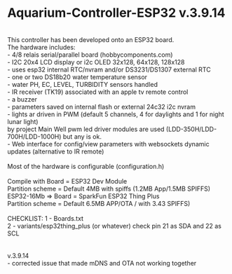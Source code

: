 # Aquarium-Controller-ESP32 v.3.9.14

<br>		This controller has been developed onto an ESP32 board.
<br>		The hardware includes:
<br>		- 4/8 relais serial/parallel board (hobbycomponents.com)
<br>		- I2C 20x4 LCD display or i2c OLED 32x128, 64x128, 128x128
<br>		- uses esp32 internal RTC/nvram and/or DS3231/DS1307 external RTC
<br>		- one or two DS18b20 water temperature sensor
<br>    - water PH, EC, LEVEL, TURBIDITY sensors handled
<br>		- IR receiver (TK19) associated with an apple tv remote control
<br>		- a buzzer
<br>		- parameters saved on internal flash or external 24c32 i2c nvram
<br>		- lights ar driven in PWM (default 5 channels, 4 for daylights and 1 for night lunar light)
<br>  		by project Main Well pwm led driver modules are used (LDD-350H/LDD-700H/LDD-1000H) but any is ok.
<br>		- Web interface for config/view parameters with websockets dynamic updates (alternative to IR remote)
<br>
<br>		Most of the hardware is configurable (configuration.h)
<br>
<br>		Compile with 	Board = ESP32 Dev Module
<br>						Partition scheme = Default 4MB with spiffs (1.2MB App/1.5MB SPIFFS)
<br>						ESP32-16Mb => Board = SparkFun ESP32 Thing Plus
<br>						Partition scheme = Default 6.5MB APP/OTA /  with 3.43 SPIFFS)
<br>
<br>		CHECKLIST:	1 - Boards.txt
<br>      					2 - variants/esp32thing_plus (or whatever) check pin 21 as SDA and 22 as SCL
<br>
<br><br> v.3.9.14
<br> - corrected issue that made mDNS and OTA not working together
<br>
